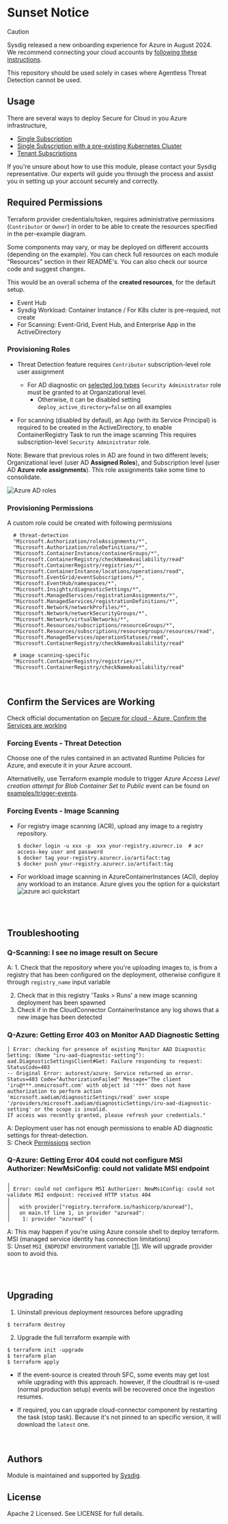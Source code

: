# Sunset Notice

> [!CAUTION]
> Sysdig released a new onboarding experience for Azure in August 2024. We recommend connecting your cloud accounts by [following these instructions](https://docs.sysdig.com/en/docs/sysdig-secure/connect-cloud-accounts/).
>
> This repository should be used solely in cases where Agentless Threat Detection cannot be used.

## Usage

There are several ways to deploy Secure for Cloud in you Azure infrastructure,
- [Single Subscription](https://github.com/sysdiglabs/terraform-azurerm-secure-for-cloud/tree/master/examples/single-subscription/README.md)
- [Single Subscription with a pre-existing Kubernetes Cluster](https://github.com/sysdiglabs/terraform-azurerm-secure-for-cloud/tree/master/examples/single-subscription-k8s/README.md)
- [Tenant Subscriptions](https://github.com/sysdiglabs/terraform-azurerm-secure-for-cloud/tree/master/examples/tenant-subscriptions/README.md)

If you're unsure about how to use this module, please contact your Sysdig representative. Our experts will guide you through the process and assist you in setting up your account securely and correctly.

## Required Permissions

Terraform provider credentials/token, requires administrative permissions (`Contributor` or `Owner`) in order to be able to create the
resources specified in the per-example diagram.

Some components may vary, or may be deployed on different accounts (depending on the example). You can check full resources on each module "Resources" section in their README's. You can also check our source code and suggest changes.

This would be an overall schema of the **created resources**, for the default setup.

- Event Hub
- Sysdig Workload: Container Instance / For K8s cluter is pre-requied, not create
- For Scanning: Event-Grid, Event Hub, and Enterprise App in the ActiveDirectory

### Provisioning Roles

- Threat Detection feature requires `Contributor` subscription-level role user assignment
    - For AD diagnostic on [selected log types](https://github.com/sysdiglabs/terraform-azurerm-secure-for-cloud/blob/master/modules/infrastructure/eventhub/variables.tf#L80) `Security Administrator` role must be granted to at Organizational level.
      - Otherwise, it can be disabled setting `deploy_active_directory=false` on all examples

- For scanning (disabled by defaul), an App (with its Service Principal) is required to be created in the ActiveDirectory, to enable
  ContainerRegistry Task to run the image scanning This requires subscription-level `Security Administrator` role.

Note: Beware that previous roles in AD are found in two different levels; Organizational level (user AD **Assigned
Roles**), and Subscription level (user AD **Azure role assignments**). This role assignments take some time to
consolidate.

![Azure AD roles](./resources/troubleshoot-ad-roles.png)

### Provisioning Permissions

A custom role could be created with following permissions

```
  # threat-detection
  "Microsoft.Authorization/roleAssignments/*",
  "Microsoft.Authorization/roleDefinitions/*",
  "Microsoft.ContainerInstance/containerGroups/*",
  "Microsoft.ContainerRegistry/checkNameAvailability/read"
  "Microsoft.ContainerRegistry/registries/*",
  "Microsoft.ContainerInstance/locations/operations/read",
  "Microsoft.EventGrid/eventSubscriptions/*",
  "Microsoft.EventHub/namespaces/*",
  "Microsoft.Insights/diagnosticSettings/*",
  "Microsoft.ManagedServices/registrationAssignments/*",
  "Microsoft.ManagedServices/registrationDefinitions/*",
  "Microsoft.Network/networkProfiles/*",
  "Microsoft.Network/networkSecurityGroups/*",
  "Microsoft.Network/virtualNetworks/*",
  "Microsoft.Resources/subscriptions/resourceGroups/*",
  "Microsoft.Resources/subscriptions/resourcegroups/resources/read",
  "Microsoft.ManagedServices/operationStatuses/read",
  "Microsoft.ContainerRegistry/checkNameAvailability/read"

  # image scanning-specific
  "Microsoft.ContainerRegistry/registries/*",
  "Microsoft.ContainerRegistry/checkNameAvailability/read"
```

<br/>


## Confirm the Services are Working

Check official documentation on [Secure for cloud - Azure, Confirm the Services are working](https://docs.sysdig.com/en/docs/installation/sysdig-secure-for-cloud/deploy-sysdig-secure-for-cloud-on-azure/#confirm-the-services-are-working)

### Forcing Events - Threat Detection

Choose one of the rules contained in an activated Runtime Policies for Azure, and execute it in your Azure account.

Alternativelly, use Terraform example module to trigger _Azure Access Level creation attempt for Blob Container Set to Public_ event can be
found on [examples/trigger-events](https://github.com/sysdiglabs/terraform-azurerm-secure-for-cloud/blob/master/examples/trigger-events).

### Forcing Events - Image Scanning

- For registry image scanning (ACR), upload any image to a registry repository.
  ```shell
  $ docker login -u xxx -p  xxx your-registry.azurecr.io  # acr access-key user and password
  $ docker tag your-registry.azurecr.io/artifact:tag
  $ docker push your-registry.azurecr.io/artifact:tag
  ```
- For workload image scanning in AzureContainerInstances (ACI), deploy any workload to an instance. Azure gives you the option for a quickstart
  ![azure aci quickstart](./resources/aci-quickstart.png)

<br/><br/>

## Troubleshooting

### Q-Scanning: I see no image result on Secure

A: 1. Check that the repository where you're uploading images to, is from a registry that has been configured on the
deployment, otherwise configure it through `registry_name` input variable <br/>

2. Check that in this registry 'Tasks > Runs' a new image scanning deployment has been spawned<br/>
3. Check if in the CloudConnector ContainerInstance any log shows that a new image has been detected<br/>

### Q-Azure: Getting Error 403 on Monitor AAD Diagnostic Setting

```shell
│ Error: checking for presence of existing Monitor AAD Diagnostic Setting: (Name "iru-aad-diagnostic-setting"):
aad.DiagnosticSettingsClient#Get: Failure responding to request: StatusCode=403
-- Original Error: autorest/azure: Service returned an error.
Status=403 Code="AuthorizationFailed" Message="The client 'iru@***.onmicrosoft.com' with object id '***' does not have authorization to perform action
'microsoft.aadiam/diagnosticSettings/read' over scope '/providers/microsoft.aadiam/diagnosticSettings/iru-aad-diagnostic-setting' or the scope is invalid.
If access was recently granted, please refresh your credentials."
```

A: Deployment user has not enough permissions to enable AD diagnostic settings for threat-detection.<br/>
S:  Check [Permissions](#permissions) section

### Q-Azure: Getting Error 404 could not configure MSI Authorizer: NewMsiConfig: could not validate MSI endpoint

```shell
╷
│ Error: could not configure MSI Authorizer: NewMsiConfig: could not validate MSI endpoint: received HTTP status 404
│
│   with provider["registry.terraform.io/hashicorp/azuread"],
│   on main.tf line 1, in provider "azuread":
│    1: provider "azuread" {
```

A: This may happen if you're using Azure console shell to deploy terraform. MSI (managed service identity has connection
limitations)<br/>
S: Unset `MSI_ENDPOINT` environment variable [[1](https://github.com/hashicorp/terraform-provider-azuread/issues/633)].
We will upgrade provider soon to avoid this.

<br/><br/>


## Upgrading

1. Uninstall previous deployment resources before upgrading
  ```
  $ terraform destroy
  ```

2. Upgrade the full terraform example with
  ```
  $ terraform init -upgrade
  $ terraform plan
  $ terraform apply
  ```

- If the event-source is created throuh SFC, some events may get lost while upgrading with this approach. however, if the cloudtrail is re-used (normal production setup) events will be recovered once the ingestion resumes.

- If required, you can upgrade cloud-connector component by restarting the task (stop task). Because it's not pinned to an specific version, it will download the `latest` one.

<br/>

## Authors

Module is maintained and supported by [Sysdig](https://sysdig.com).

## License

Apache 2 Licensed. See LICENSE for full details.
